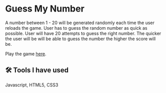 # Guess My Number

A number between 1 - 20 will be generated randomly each time the user reloads the game. User has to guess the random number as quick as possible. User will have 20 attempts to guess the right number. The quicker the user will be will be able to guess the number the higher the score will be.

Play the game [here](https://guessmynumber-anik.netlify.app/).

## 🛠 Tools I have used

Javascript, HTML5, CSS3
